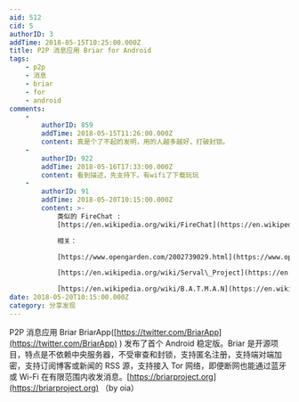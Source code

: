 ```yaml
---
aid: 512
cid: 5
authorID: 3
addTime: 2018-05-15T10:25:00.000Z
title: P2P 消息应用 Briar for Android
tags:
    - p2p
    - 消息
    - briar
    - for
    - android
comments:
    -
        authorID: 859
        addTime: 2018-05-15T11:26:00.000Z
        content: 真是个了不起的发明，用的人越多越好，打破封锁。
    -
        authorID: 922
        addTime: 2018-05-16T17:33:00.000Z
        content: 看到描述，先支持下。有wifi了下载玩玩
    -
        authorID: 91
        addTime: 2018-05-20T10:15:00.000Z
        content: >-
            类似的 FireChat :
            [https://en.wikipedia.org/wiki/FireChat](https://en.wikipedia.org/wiki/FireChat)  

            相关：  

            [https://www.opengarden.com/2002739029.html](https://www.opengarden.com/2002739029.html)  

            [https://en.wikipedia.org/wiki/Serval\_Project](https://en.wikipedia.org/wiki/Serval_Project)  

            [https://en.wikipedia.org/wiki/B.A.T.M.A.N](https://en.wikipedia.org/wiki/B.A.T.M.A.N).
date: 2018-05-20T10:15:00.000Z
category: 分享发现
---
```


P2P 消息应用 Briar BriarApp([https://twitter.com/BriarApp](https://twitter.com/BriarApp) ) 发布了首个 Android 稳定版。Briar 是开源项目，特点是不依赖中央服务器，不受审查和封锁，支持匿名注册，支持端对端加密，支持订阅博客或新闻的 RSS 源，支持接入 Tor 网络，即便断网也能通过蓝牙或 Wi-Fi 在有限范围内收发消息。[https://briarproject.org](https://briarproject.org) （by oia）

